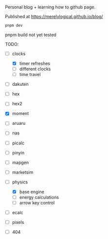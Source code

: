 Personal blog + learning how to github page.

Published at https://merelylogical.github.io/blog/

```bash
pnpm dev
```

pnpm build not yet tested

TODO:

- [ ] clocks
  - [x] timer refreshes
  - [ ] different clocks
  - [ ] time travel
- [ ] dakuten
- [ ] hex
- [ ] hex2
- [x] moment
- [ ] aruaru
- [ ] nas
- [ ] picalc
- [ ] pinyin
- [ ] mapgen
- [ ] marketsim
- [ ] physics
  - [x] base engine
  - [ ] energy calculations
  - [ ] arrow key control
- [ ] ecalc
- [ ] pixels
- [ ] 404

